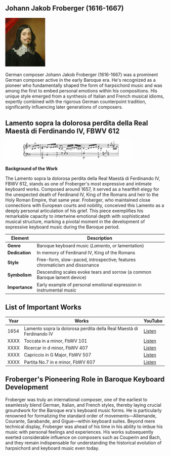 ## Johann Jakob Froberger (1616-1667)

<img src="./froberger.jpg"
alt="portrait" style="width:25%;" />

German composer
Johann Jakob Froberger (1616-1667) was a prominent German composer active in the early Baroque era. He's recognized as a pioneer who fundamentally shaped the form of harpsichord music and was among the first to embed personal emotions within his compositions. His unique style emerged from a synthesis of Italian and French musical idioms, expertly combined with the rigorous German counterpoint tradition, significantly influencing later generations of composers.


## Lamento sopra la dolorosa perdita della Real Maestà di Ferdinando IV, FBWV 612
<img src="./froberger_lamento_ferdinanto_iv.png"
alt="portrait" style="width:80%;" />

**Background of the Work**

The Lamento sopra la dolorosa perdita della Real Maestà di Ferdinando IV, FBWV 612, stands as one of Froberger's most expressive and intimate keyboard works. Composed around 1657, it served as a heartfelt elegy for the unexpected death of Ferdinand IV, King of the Romans and heir to the Holy Roman Empire, that same year. Froberger, who maintained close connections with European courts and nobility, conceived this Lamento as a deeply personal articulation of his grief. This piece exemplifies his remarkable capacity to intertwine emotional depth with sophisticated musical structure, marking a pivotal moment in the development of expressive keyboard music during the Baroque period.

| Element        | Description                                                                |
| -------------- | -------------------------------------------------------------------------- |
| **Genre**      | Baroque keyboard music (*Lamento*, or lamentation)                         |
| **Dedication** | In memory of Ferdinand IV, King of the Romans                              |
| **Style**      | Free-form, slow-paced, introspective; features chromaticism and dissonance |
| **Symbolism**  | Descending scales evoke tears and sorrow (a common Baroque lament device)  |
| **Importance** | Early example of personal emotional expression in instrumental music       |



## List of Important Works
| Year | Works                                                                | YouTube |  
| ---- | -------------------------------------------------------------------- | ------- |
| 1654 | Lamento sopra la dolorosa perdita della Real Maestà di Ferdinando IV | [Listen](https://youtu.be/CDEvG1hfvt4) |  
| XXXX | Toccata in a minor, FbWV 101                                         | [Listen](https://www.youtube.com/watch?v=nKDr0a3AmIM)   |  
| XXXX | Ricercar in d minor, FbWV 407                                        | [Listen](https://www.youtube.com/watch?v=urRrLrCy-EA)   |  
| XXXX | Capriccio in G Major, FbWV 507                                       | [Listen](https://www.youtube.com/watch?v=X4ul8Yy-DiY)   |  
| XXXX | Partita No.7 in e minor, FbWV 607                                    | [Listen](https://www.youtube.com/watch?v=IPylijBoipU)   |  



## Froberger's Pioneering Role in Baroque Keyboard Development

Froberger was truly an international composer, one of the earliest to seamlessly blend German, Italian, and French styles, thereby laying crucial groundwork for the Baroque era's keyboard music forms. He is particularly renowned for formalizing the standard order of movements—Allemande, Courante, Sarabande, and Gigue—within keyboard suites. Beyond mere technical display, Froberger was ahead of his time in his ability to imbue his music with personal feelings and experiences. His works subsequently exerted considerable influence on composers such as Couperin and Bach, and they remain indispensable for understanding the historical evolution of harpsichord and keyboard music even today.